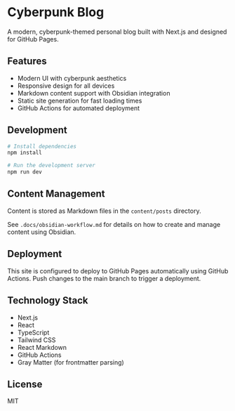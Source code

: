 # Cyberpunk Blog

A modern, cyberpunk-themed personal blog built with Next.js and designed for GitHub Pages.

## Features

- Modern UI with cyberpunk aesthetics
- Responsive design for all devices
- Markdown content support with Obsidian integration
- Static site generation for fast loading times
- GitHub Actions for automated deployment

## Development

```bash
# Install dependencies
npm install

# Run the development server
npm run dev
```

## Content Management

Content is stored as Markdown files in the `content/posts` directory. 

See `.docs/obsidian-workflow.md` for details on how to create and manage content using Obsidian.

## Deployment

This site is configured to deploy to GitHub Pages automatically using GitHub Actions. Push changes to the main branch to trigger a deployment.

## Technology Stack

- Next.js
- React
- TypeScript
- Tailwind CSS
- React Markdown
- GitHub Actions
- Gray Matter (for frontmatter parsing)

## License

MIT 